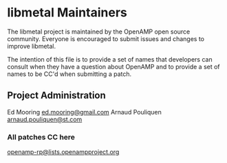 # libmetal Maintainers

The libmetal project is maintained by the OpenAMP open source community.
Everyone is encouraged to submit issues and changes to improve libmetal.

The intention of this file is to provide a set of names that developers can
consult when they have a question about OpenAMP and to provide a set of names
to be CC'd when submitting a patch.

## Project Administration
Ed Mooring <ed.mooring@gmail.com>
Arnaud Pouliquen <arnaud.pouliquen@st.com>

### All patches CC here
openamp-rp@lists.openampproject.org
